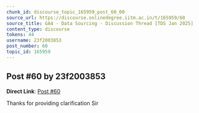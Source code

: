 ```yaml
---
chunk_id: discourse_topic_165959_post_60_00
source_url: https://discourse.onlinedegree.iitm.ac.in/t/165959/60
source_title: GA4 - Data Sourcing - Discussion Thread [TDS Jan 2025]
content_type: discourse
tokens: 44
username: 23f2003853
post_number: 60
topic_id: 165959
---
```


## Post #60 by 23f2003853

**Direct Link**: [Post #60](https://discourse.onlinedegree.iitm.ac.in/t/165959/60)

Thanks for providing clarification Sir
